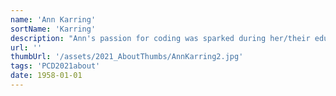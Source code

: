 ```yaml
---
name: 'Ann Karring'
sortName: 'Karring'
description: "Ann's passion for coding was sparked during her/their education to become a digital designer, and now her/their interest especially concerns the use of code as a tool for critical reflection. Ann works as a research assistant at Aarhus University, teaching courses in design and digital culture"
url: ''
thumbUrl: '/assets/2021_AboutThumbs/AnnKarring2.jpg'
tags: 'PCD2021about'
date: 1958-01-01
---
```


